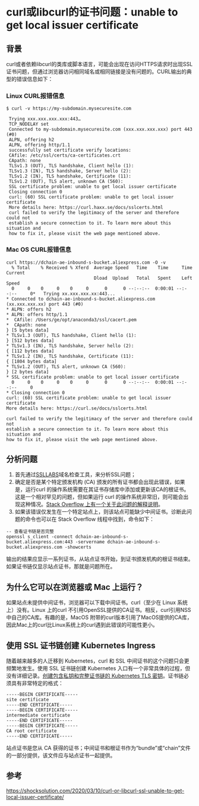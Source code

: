 # curl或libcurl的证书问题：unable to get local issuer certificate

## 背景
curl或者依赖libcurl的类库或脚本语言，可能会出现在访问HTTPS请求时出现SSL证书问题，但通过浏览器访问相同域名或相同链接是没有问题的。CURL输出的典型的错误信息如下：

### Linux CURL报错信息
```shell
$ curl -v https://my-subdomain.mysecuresite.com

 Trying xxx.xxx.xxx.xxx:443…
 TCP_NODELAY set
 Connected to my-subdomain.mysecuresite.com (xxx.xxx.xxx.xxx) port 443 (#0)
 ALPN, offering h2
 ALPN, offering http/1.1
 successfully set certificate verify locations:
 CAfile: /etc/ssl/certs/ca-certificates.crt
 CApath: none
 TLSv1.3 (OUT), TLS handshake, Client hello (1):
 TLSv1.3 (IN), TLS handshake, Server hello (2):
 TLSv1.2 (IN), TLS handshake, Certificate (11):
 TLSv1.2 (OUT), TLS alert, unknown CA (560):
 SSL certificate problem: unable to get local issuer certificate
 Closing connection 0
 curl: (60) SSL certificate problem: unable to get local issuer certificate
 More details here: https://curl.haxx.se/docs/sslcerts.html 
 curl failed to verify the legitimacy of the server and therefore could not
 establish a secure connection to it. To learn more about this situation and
 how to fix it, please visit the web page mentioned above.
```

### Mac OS CURL报错信息
```shell
curl https://dchain-ae-inbound-s-bucket.aliexpress.com -O -v
  % Total    % Received % Xferd  Average Speed   Time    Time     Time  Current
                                 Dload  Upload   Total   Spent    Left  Speed
  0     0    0     0    0     0      0      0 --:--:--  0:00:01 --:--:--     0*   Trying xx.xxx.xxx.xx:443...
* Connected to dchain-ae-inbound-s-bucket.aliexpress.com (xx.xxx.xxx.xx) port 443 (#0)
* ALPN: offers h2
* ALPN: offers http/1.1
*  CAfile: /Users/ge/opt/anaconda3/ssl/cacert.pem
*  CApath: none
} [5 bytes data]
* TLSv1.3 (OUT), TLS handshake, Client hello (1):
} [512 bytes data]
* TLSv1.3 (IN), TLS handshake, Server hello (2):
{ [112 bytes data]
* TLSv1.2 (IN), TLS handshake, Certificate (11):
{ [1804 bytes data]
* TLSv1.2 (OUT), TLS alert, unknown CA (560):
} [2 bytes data]
* SSL certificate problem: unable to get local issuer certificate
  0     0    0     0    0     0      0      0 --:--:--  0:00:01 --:--:--     0
* Closing connection 0
curl: (60) SSL certificate problem: unable to get local issuer certificate
More details here: https://curl.se/docs/sslcerts.html

curl failed to verify the legitimacy of the server and therefore could not
establish a secure connection to it. To learn more about this situation and
how to fix it, please visit the web page mentioned above.
```

## 分析问题
1. 首先通过[SSLLABS](https://www.ssllabs.com/ssltest/)域名检查工具，来分析SSL问题；
2. 确定是否是某个特定颁发机构 (CA) 颁发的所有证书都会出现此错误，如果是，运行curl 的操作系统需要在其证书存储库中添加或更新该CA的根证书。这是一个相对罕见的问题，但如果运行 curl 的操作系统非常旧，则可能会出现这种情况。[Stack Overflow 上有一个关于此问题的解释说明](https://stackoverflow.com/questions/24611640/curl-60-ssl-certificate-unable-to-get-local-issuer-certificate)。
3. 如果该错误仅发生在一个特定站点上，则该站点可能缺少中间证书。诊断此问题的命令也可以在 Stack Overflow 线程中找到，命令如下：

```shell
-- 查看证书链是否完整
openssl s_client -connect dchain-ae-inbound-s-bucket.aliexpress.com:443 -servername dchain-ae-inbound-s-bucket.aliexpress.com -showcerts
```

输出的结果应显示一系列证书，从站点证书开始，到证书颁发机构的根证书结束。如果证书链仅显示站点证书，那就是问题所在。

## 为什么它可以在浏览器或 Mac 上运行？

如果站点未提供中间证书，浏览器可以下载中间证书。curl（至少在 Linux 系统上）没有。Linux 上的curl 不引用OpenSSL提供的CA证书。相反，curl引用NSS中自己的CA库。有趣的是，MacOS 附带的curl版本引用了MacOS提供的CA库，因此Mac上的curl比Linux系统上的curl遇到此错误的可能性更小。

## 使用 SSL 证书链创建 Kubernetes Ingress
随着越来越多的人迁移到 Kubernetes，curl 和 SSL 中间证书的这个问题只会更频繁地发生。使用 SSL 证书链创建 Kubernetes 入口有一个非常具体的过程，但没有详细记录。[创建包含私钥和完整证书链的 Kubernetes TLS 密钥](https://shocksolution.com/2018/12/14/creating-kubernetes-secrets-using-tls-ssl-as-an-example/)。证书链必须具有非常特定的格式：

```text
-----BEGIN CERTIFICATE-----
site certificate
-----END CERTIFICATE-----
-----BEGIN CERTIFICATE-----
intermediate certificate
-----END CERTIFICATE-----
-----BEGIN CERTIFICATE-----
CA root certificate
-----END CERTIFICATE-----
```

站点证书是您从 CA 获得的证书；中间证书和根证书作为“bundle”或“chain”文件的一部分提供，该文件应与站点证书一起提供。

## 参考
https://shocksolution.com/2020/03/10/curl-or-libcurl-ssl-unable-to-get-local-issuer-certificate/